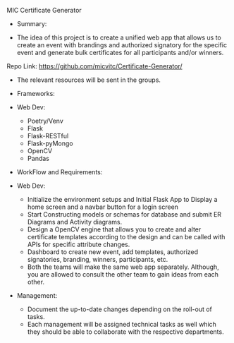 ﻿MIC Certificate Generator


- Summary:

- The idea of this project is to create a unified web app that allows us to create an event with brandings and authorized signatory for the specific event and generate bulk certificates for all participants and/or winners.

Repo Link: <https://github.com/micvitc/Certificate-Generator/>

- The relevant resources will be sent in the groups.

- Frameworks:



- Web Dev:
  - Poetry/Venv
  - Flask
  - Flask-RESTful
  - Flask-pyMongo
  - OpenCV
  - Pandas

- WorkFlow and Requirements:

- Web Dev:
  - Initialize the environment setups and Initial Flask App to Display a home screen and a navbar button for a login screen
  - Start Constructing models or schemas for database and submit ER Diagrams and Activity diagrams.
  - Design a OpenCV engine that allows you to create and alter certificate templates according to the design and can be called with APIs for specific attribute changes.
  - Dashboard to create new event, add templates, authorized signatories, branding, winners, participants, etc.
  - Both the teams will make the same web app separately. Although, you are allowed to consult the other team to gain ideas from each other.

- Management:
  - Document the up-to-date changes depending on the roll-out of tasks.
  - Each management will be assigned technical tasks as well which they should be able to collaborate with the respective departments.





